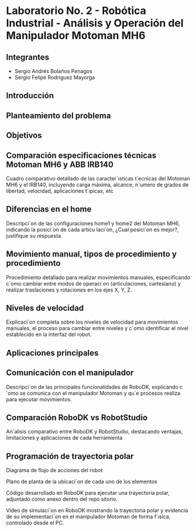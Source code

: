 # Laboratorio No. 2 - Robótica Industrial - Análisis y Operación del Manipulador Motoman MH6

## Integrantes

* Sergio Andrés Bolaños Penagos
* Sergio Felipe Rodriguez Mayorga

## Introducción

## Planteamiento del problema

## Objetivos

## Comparación especificaciones técnicas Motoman MH6 y ABB IRB140
Cuadro comparativo detallado de las caracter´ısticas t´ecnicas del Motoman MH6 y el IRB140, incluyendo carga máxima, alcance, n´umero de grados de libertad, velocidad, aplicaciones t´ıpicas, etc


## Diferencias en el home

Descripci´on de las configuraciones home1 y home2 del Motoman MH6, indicando la posici´on de cada articu
laci´on, ¿Cual posici´on es mejor?, justifique su respuesta.


## Movimiento manual, tipos de procedimiento y procedimiento
Procedimiento detallado para realizar movimientos manuales, especificando c´omo cambiar entre modos de
operaci´on (articulaciones, cartesiano) y realizar traslaciones y rotaciones en los ejes X, Y, Z.


## Niveles de velocidad

Explicaci´on completa sobre los niveles de velocidad para movimientos manuales, el proceso para cambiar entre
niveles y c´omo identificar el nivel establecido en la interfaz del robot.


## Aplicaciones principales

## Comunicación con el manipulador

Descripci´on de las principales funcionalidades de RoboDK, explicando c´omo se comunica con el manipulador
Motoman y qu´e procesos realiza para ejecutar movimientos.

## Comparación RoboDK vs RobotStudio

An´alisis comparativo entre RoboDK y RobotStudio, destacando ventajas, limitaciones y aplicaciones de cada
herramienta

## Programación de trayectoria polar

Diagrama de flujo de acciones del robot

Plano de planta de la ubicaci´on de cada uno de los elementos

Código desarrollado en RoboDK para ejecutar una trayectoria polar, adjuntado como anexo dentro del repo
sitorio.

Video de simulaci´on en RoboDK mostrando la trayectoria polar y evidencia de su implementaci´on en el
manipulador Motoman de forma f´ısica, controlado desde el PC.



